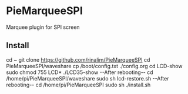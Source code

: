 # PieMarqueeSPI
Marquee plugin for SPI screen
## Install
cd ~
git clone https://github.com/rinalim/PieMarqueeSPI
cd PieMarqueeSPI/waveshare
cp /boot/config.txt ./config.org
cd LCD-show
sudo chmod 755 LCD*
./LCD35-show
--After rebooting--
cd /home/pi/PieMarqueeSPI/waveshare
sudo sh lcd-restore.sh
--After rebooting--
cd /home/pi/PieMarqueeSPI
sudo sh ./install.sh